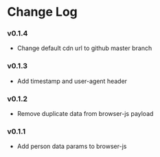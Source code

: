 # Change Log

### v0.1.4

- Change default cdn url to github master branch

### v0.1.3

- Add timestamp and user-agent header

### v0.1.2

- Remove duplicate data from browser-js payload

### v0.1.1

- Add person data params to browser-js
